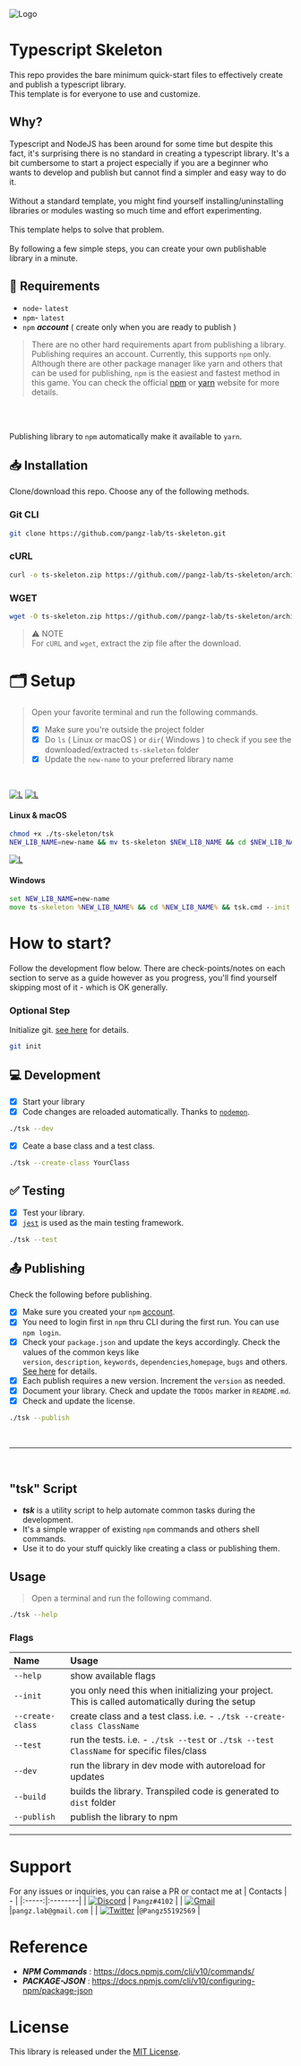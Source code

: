 ![Logo](https://raw.githubusercontent.com/pangz-lab/ts-skeleton/main/ts-skeleton.png)
# Typescript Skeleton
This repo provides the bare minimum quick-start files to effectively create and publish a typescript library.<br>
This template is for everyone to use and customize.

## Why?
Typescript and NodeJS has been around for some time but despite this fact, it's surprising there is no standard in creating a typescript library.
It's a bit cumbersome to start a project especially if you are a beginner who wants to develop and publish but cannot find a simpler and easy way to do it.
<br>
<br>
Without a standard template, you might find yourself installing/uninstalling libraries or modules wasting so much time and effort experimenting.
<br>
<br>
This template helps to solve that problem.
<br>
<br>
By following a few simple steps, you can create your own publishable library in a minute.

## 📑 Requirements
- `node`- `latest`
- `npm`- `latest`
- `npm` ***account***  ( create only when you are ready to publish )

> There are no other hard requirements apart from publishing a library. Publishing requires an account. Currently, this supports `npm` only.  Although there are other package manager like yarn and others that can be used for publishing, `npm` is the easiest and fastest method in this game. You can check the official [npm](https://docs.npmjs.com/about-the-public-npm-registry) or [yarn](https://classic.yarnpkg.com/lang/en/docs/publishing-a-package/) website for more details. 
<br>
<br>

Publishing library to `npm` automatically make it available to `yarn`.

## 📥 Installation
Clone/download this repo. Choose any of the following methods.
### Git CLI
```bash
git clone https://github.com/pangz-lab/ts-skeleton.git
```

### cURL
```bash
curl -o ts-skeleton.zip https://github.com//pangz-lab/ts-skeleton/archive/refs/heads/main.zip
```

### WGET
```bash
wget -O ts-skeleton.zip https://github.com//pangz-lab/ts-skeleton/archive/refs/heads/main.zip
```

> ⚠️ NOTE <br>
> For `cURL` and `wget`, extract the zip file after the download.

# 🗂 Setup
>
> Open your favorite terminal and run the following commands.
> - [x] Make sure you're outside the project folder
> - [x] Do `ls` ( Linux or macOS ) or `dir`( Windows ) to check if you see the downloaded/extracted `ts-skeleton` folder
> - [x] Update the `new-name` to your preferred library name
<br>

[![L](https://skillicons.dev/icons?i=linux)](-) [![L](https://skillicons.dev/icons?i=apple)](-)
#### Linux & macOS
```bash
chmod +x ./ts-skeleton/tsk
NEW_LIB_NAME=new-name && mv ts-skeleton $NEW_LIB_NAME && cd $NEW_LIB_NAME && ./tsk --init && rm -rf .git
```

[![L](https://skillicons.dev/icons?i=windows)](-)
#### Windows 
```cmd
set NEW_LIB_NAME=new-name
move ts-skeleton %NEW_LIB_NAME% && cd %NEW_LIB_NAME% && tsk.cmd --init && rmdir /s /q .git
```

# How to start?
Follow the development flow below. There are check-points/notes on each section to serve as a guide however
as you progress, you'll find yourself skipping most of it - which is OK generally.

### Optional Step
Initialize git. [see here](https://cli.github.com/) for details.
```bash
git init
```

## 💻 Development
- [x] Start your library
- [x] Code changes are reloaded automatically. Thanks to [`nodemon`](https://nodemon.io/).
```bash
./tsk --dev
```
- [x] Ceate a base class and a test class.
```bash
./tsk --create-class YourClass
```

## ✅ Testing
- [x] Test your library.
- [x] [`jest`](https://jestjs.io/) is used as the main testing framework.
```bash
./tsk --test
```

## 📤 Publishing
Check the following before publishing.
- [x] Make sure you created your `npm` [account](https://docs.npmjs.com/creating-a-new-npm-user-account).
- [x] You need to login first in `npm` thru CLI during the first run. You can use `npm login`.
- [x] Check your `package.json` and update the keys accordingly. Check the values of the common keys like
 <br>`version`, `description`, `keywords`, `dependencies`,`homepage`, `bugs` and others. [See here](https://docs.npmjs.com/cli/v10/configuring-npm/package-json) for details.
- [x] Each publish requires a new version. Increment the `version` as needed.
- [x] Document your library. Check and update the `TODOs` marker in `README.md`.
- [x] Check and update the license.

```bash
./tsk --publish
```
<br>
<hr>
<br>

## "tsk" Script
- ***tsk*** is a utility script to help automate common tasks during the development.
- It's a simple wrapper of existing `npm` commands and others shell commands.
- Use it to do your stuff quickly like creating a class or publishing them.
## Usage
> Open a terminal and run the following command.
```bash
./tsk --help
```
### Flags
| Name   |  Usage |
|:-----|:--------|
| `--help` | show available flags |
| `--init` | you only need this when initializing your project. This is called automatically during the setup |
| `--create-class` | create class and a test class. i.e. - `./tsk --create-class ClassName`|
| `--test` | run the tests. i.e. - `./tsk --test` or `./tsk --test ClassName` for specific files/class|
| `--dev` | run the library in dev mode with autoreload for updates |
| `--build` | builds the library. Transpiled code is generated to `dist` folder|
| `--publish` | publish the library to npm|

<hr>

# Support
For any issues or inquiries, you can raise a PR or contact me at
| Contacts    |  - |
|:-----:|:--------|
| [![Discord](https://skillicons.dev/icons?i=discord)](discordapp.com/585287860513669135) | `Pangz#4102` |
| [![Gmail](https://skillicons.dev/icons?i=gmail)](pangz.lab@gmail.com) |`pangz.lab@gmail.com` |
| [![Twitter](https://skillicons.dev/icons?i=twitter)](https://x.com/Pangz55192569?t=CEpyeN6IetPWqWkqyvweyQ&s=09) |`@Pangz55192569` |

# Reference
- ***NPM Commands*** : https://docs.npmjs.com/cli/v10/commands/
- ***PACKAGE-JSON*** : https://docs.npmjs.com/cli/v10/configuring-npm/package-json

# License
This library is released under the [MIT License](https://github.com/pangz-lab/ts-skeleton/blob/main/LICENSE).
